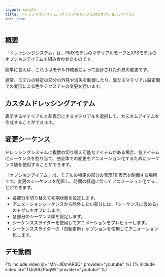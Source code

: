 ```yaml
---
layout: single
title: ドレッシングシステム（マテリアルモーフとXPSオプションアイテム）
toc: true
---
```


## 概要
「ドレッシングシステム」は、PMXモデルのマテリアルモーフとXPSモデルのオプションアイテムを組み合わせたものです。

簡単に言えば、これらはモデル作成者によって設計された外見の変更です。

通常、モデルの特定の部分の外見や消失を制御したり、異なるマテリアル設定間での変形による色やテクスチャの変更を行います。

## カスタムドレッシングアイテム
表示するマテリアルと非表示にするマテリアルを選択して、カスタムアイテムを作成することができます。

## 変更シーケンス
ドレッシングシステムに複数の切り替え可能なアイテムがある場合、各アイテムにシーケンスを割り当て、曲全体での変更をアニメーション化するためにシーケンス値を使用することができます。

「オプションアイテム」は、モデルの特定の部分の表示/非表示を制御する場所です。変更のシーケンスを配置し、時間の経過に伴ってアニメーション化することができます。

* 各部分を切り替えて初期状態を設定します。
* アニメーションシーケンスから除外したい部分には、「シーケンスに含める」のトグルをオフにします。
* 各部分のシーケンス順を設定します。
* シーケンススライダーを使用してアニメーションをプレビューします。
* シーケンススライダーの「自動更新」オプションを使用してアニメーション化します。

## デモ動画
{% include video id="MN-JIDmAR3Q" provider="youtube" %}
{% include video id="TQqR8ZPbqWI" provider="youtube" %}